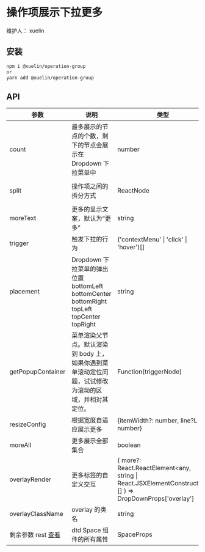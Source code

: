 # 操作项展示下拉更多

维护人： xuelin

<!-- > 操作项展示下拉更多 -->

## 安装

```sh
npm i @xuelin/operation-group
or
yarn add @xuelin/operation-group
```

## API

| 参数                                                                                    | 说明                                                                                                 | 类型                                                                                                         | 默认值                         |
| --------------------------------------------------------------------------------------- | ---------------------------------------------------------------------------------------------------- | ------------------------------------------------------------------------------------------------------------ | ------------------------------ |
| count                                                                                   | 最多展示的节点的个数，剩下的节点会展示在 Dropdown 下拉菜单中                                         | number                                                                                                       | 3                              |
| split                                                                                   | 操作项之间的拆分方式                                                                                 | ReactNode                                                                                                    | \<Divider type="vertical" \/\> |
| moreText                                                                                | 更多的显示文案，默认为“更多”                                                                         | string                                                                                                       | 更多                           |
| trigger                                                                                 | 触发下拉的行为                                                                                       | ('contextMenu' \| 'click' \| 'hover')[]                                                                      | ['click']                      |
| placement                                                                               | Dropdown 下拉菜单的弹出位置 bottomLeft bottomCenter bottomRight topLeft topCenter topRight           | string                                                                                                       | bottomCenter                   |
| getPopupContainer                                                                       | 菜单渲染父节点。默认渲染到 body 上，如果你遇到菜单滚动定位问题，试试修改为滚动的区域，并相对其定位。 | Function(triggerNode)                                                                                        | () => document.body            |
| resizeConfig                                                                            | 根据宽度自适应展示更多                                                                               | {itemWidth?: number, line?L number}                                                                          | -                              |
| moreAll                                                                                 | 更多展示全部集合                                                                                     | boolean                                                                                                      | false                          |
| overlayRender                                                                           | 更多标签的自定义交互                                                                                 | ( more?: React.ReactElement<any, string \| React.JSXElementConstructor<any>>[] ) => DropDownProps['overlay'] | -                              |
| overlayClassName                                                                        | overlay 的类名                                                                                       | string                                                                                                       | -                              |
| 剩余参数 rest [查看](http://www.reta-v2-develop.dophz.dtdream.com/components/space-cn/) | dtd Space 组件的所有属性                                                                             | SpaceProps                                                                                                   | -                              |
